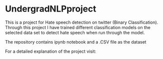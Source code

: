 # UndergradNLPproject
This is a project for Hate speech detection on twitter (Binary Classification). Through this project I have trained different classification models on the selected data set to detect hate speech when run through the model.


The repository contains ipynb notebook and a .CSV file as the dataset

For a detailed explanation of the project visit: 
